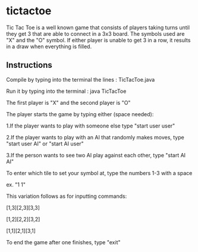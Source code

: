 # tictactoe

Tic Tac Toe is a well known game that consists of players taking turns until they get 3 that are able to connect in a 3x3 board.
The symbols used are "X" and the "O" symbol.
If either player is unable to get 3 in a row, it results in a draw when everything is filled.


Instructions
----------------
Compile by typing into the terminal the lines : TicTacToe.java

Run it by typing into the terminal : java TicTacToe

The first player is "X" and the second player is "O"

The player starts the game by typing either (space needed):

1.If the player wants to play with someone else type "start user user"

2.If the player wants to play with an AI that randomly makes moves, type "start user AI" or "start AI user"

3.If the person wants to see two AI play against each other, type "start AI AI"

To enter which tile to set your symbol at, type the numbers 1-3 with a space 

ex. "1 1"

This variation follows as for inputting commands:

[1,3][2,3][3,3]

[1,2][2,2][3,2]

[1,1][2,1][3,1]


To end the game after one finishes, type "exit"

